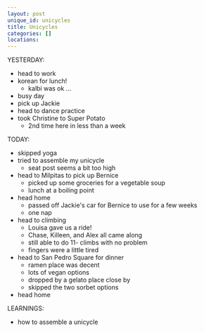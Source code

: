 ```yaml
---
layout: post
unique_id: unicycles
title: Unicycles
categories: []
locations: 
---
```


YESTERDAY:
* head to work
* korean for lunch!
  * kalbi was ok ...
* busy day
* pick up Jackie
* head to dance practice
* took Christine to Super Potato
  * 2nd time here in less than a week

TODAY:
* skipped yoga
* tried to assemble my unicycle
  * seat post seems a bit too high
* head to Milpitas to pick up Bernice
  * picked up some groceries for a vegetable soup
  * lunch at a boiling point
* head home
  * passed off Jackie's car for Bernice to use for a few weeks
  * one nap
* head to climbing
  * Louisa gave us a ride!
  * Chase, Killeen, and Alex all came along
  * still able to do 11- climbs with no problem
  * fingers were a little tired
* head to San Pedro Square for dinner
  * ramen place was decent
  * lots of vegan options
  * dropped by a gelato place close by
  * skipped the two sorbet options
* head home

LEARNINGS:
* how to assemble a unicycle
